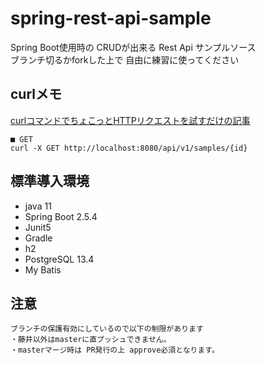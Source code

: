# spring-rest-api-sample
Spring Boot使用時の CRUDが出来る Rest Api サンプルソース<br>
ブランチ切るかforkした上で 自由に練習に使ってください 

## curlメモ
[curlコマンドでちょこっとHTTPリクエストを試すだけの記事](https://qiita.com/akane_kato/items/34b408336f4ec372b139#curl%E3%81%AE%E5%9F%BA%E6%9C%AC%E3%81%AE%E4%BD%BF%E3%81%84%E6%96%B9)

~~~
■ GET
curl -X GET http://localhost:8080/api/v1/samples/{id}

~~~

## 標準導入環境
- java 11
- Spring Boot 2.5.4
- Junit5
- Gradle
- h2
- PostgreSQL 13.4
- My Batis

## 注意
~~~
ブランチの保護有効にしているので以下の制限があります
・藤井以外はmasterに直プッシュできません。
・masterマージ時は PR発行の上 approve必須となります。
~~~